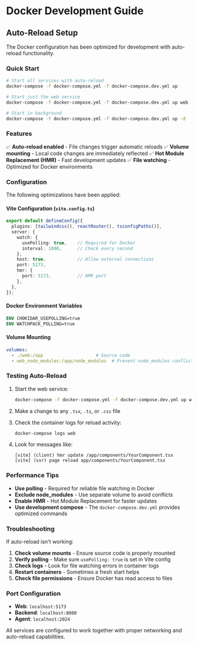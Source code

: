 # Docker Development Guide

## Auto-Reload Setup

The Docker configuration has been optimized for development with auto-reload functionality.

### Quick Start

```bash
# Start all services with auto-reload
docker-compose -f docker-compose.yml -f docker-compose.dev.yml up

# Start just the web service
docker-compose -f docker-compose.yml -f docker-compose.dev.yml up web

# Start in background
docker-compose -f docker-compose.yml -f docker-compose.dev.yml up -d
```

### Features

✅ **Auto-reload enabled** - File changes trigger automatic reloads
✅ **Volume mounting** - Local code changes are immediately reflected
✅ **Hot Module Replacement (HMR)** - Fast development updates
✅ **File watching** - Optimized for Docker environments

### Configuration

The following optimizations have been applied:

#### Vite Configuration (`vite.config.ts`)
```typescript
export default defineConfig({
  plugins: [tailwindcss(), reactRouter(), tsconfigPaths()],
  server: {
    watch: {
      usePolling: true,    // Required for Docker
      interval: 1000,      // Check every second
    },
    host: true,            // Allow external connections
    port: 5173,
    hmr: {
      port: 5173,          // HMR port
    },
  },
});
```

#### Docker Environment Variables
```dockerfile
ENV CHOKIDAR_USEPOLLING=true
ENV WATCHPACK_POLLING=true
```

#### Volume Mounting
```yaml
volumes:
  - ./web:/app                    # Source code
  - web_node_modules:/app/node_modules  # Prevent node_modules conflicts
```

### Testing Auto-Reload

1. Start the web service:
   ```bash
   docker-compose -f docker-compose.yml -f docker-compose.dev.yml up web
   ```

2. Make a change to any `.tsx`, `.ts`, or `.css` file

3. Check the container logs for reload activity:
   ```bash
   docker-compose logs web
   ```

4. Look for messages like:
   ```
   [vite] (client) hmr update /app/components/YourComponent.tsx
   [vite] (ssr) page reload app/components/YourComponent.tsx
   ```

### Performance Tips

- **Use polling** - Required for reliable file watching in Docker
- **Exclude node_modules** - Use separate volume to avoid conflicts
- **Enable HMR** - Hot Module Replacement for faster updates
- **Use development compose** - The `docker-compose.dev.yml` provides optimized commands

### Troubleshooting

If auto-reload isn't working:

1. **Check volume mounts** - Ensure source code is properly mounted
2. **Verify polling** - Make sure `usePolling: true` is set in Vite config
3. **Check logs** - Look for file watching errors in container logs
4. **Restart containers** - Sometimes a fresh start helps
5. **Check file permissions** - Ensure Docker has read access to files

### Port Configuration

- **Web**: `localhost:5173`
- **Backend**: `localhost:8000`
- **Agent**: `localhost:2024`

All services are configured to work together with proper networking and auto-reload capabilities.